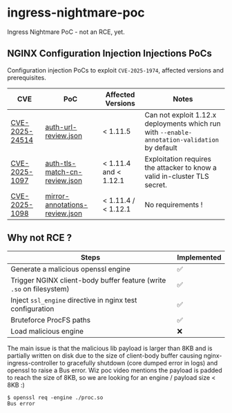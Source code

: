 # ingress-nightmare-poc
Ingress Nightmare PoC - not an RCE, yet.

NGINX Configuration Injection Injections PoCs
----
Configuration injection PoCs to exploit `CVE-2025-1974`, affected versions and prerequisites.

| CVE | PoC | Affected Versions| Notes |
|---|---|---|---|
| [CVE-2025-24514](https://github.com/kubernetes/kubernetes/issues/131006) | [auth-url-review.json](https://github.com/gian2dchris/ingress-nightmare-poc/blob/main/injection/auth-url-review.json) | < 1.11.5 | Can not exploit 1.12.x deployments which run with `--enable-annotation-validation` by default|
| [CVE-2025-1097](https://github.com/kubernetes/kubernetes/issues/131007) | [auth-tls-match-cn-review.json](https://github.com/gian2dchris/ingress-nightmare-poc/blob/main/injection/auth-tls-match-cn-review.json) | < 1.11.4 and < 1.12.1| Exploitation requires the attacker to know a valid in-cluster TLS secret. | 
| [CVE-2025-1098](https://github.com/kubernetes/kubernetes/issues/131008) | [mirror-annotations-review.json](https://github.com/gian2dchris/ingress-nightmare-poc/blob/main/injection/mirror-annotations-review.json) | < 1.11.4 / < 1.12.1 | No requirements ! |

Why not RCE ? 
---
| Steps | Implemented |
|----|----|
| Generate a malicious openssl engine | :white_check_mark: |
| Trigger NGINX client-body buffer feature (write `.so` on filesystem) | :white_check_mark: |
| Inject `ssl_engine` directive in nginx test configuration | :white_check_mark: |
| Bruteforce ProcFS paths | :white_check_mark: |
| Load malicious engine | :x: |

The main issue is that the malicious lib payload is larger than 8KB and is partially written on disk due to the size of client-body buffer causing nginx-ingress-controller to gracefully shutdown (core dumped error in logs) and openssl to raise a Bus error. Wiz poc video mentions the payload is padded to reach the size of 8KB, so we are looking for an engine / payload size < 8KB :) 

```
$ openssl req -engine ./proc.so 
Bus error
```
